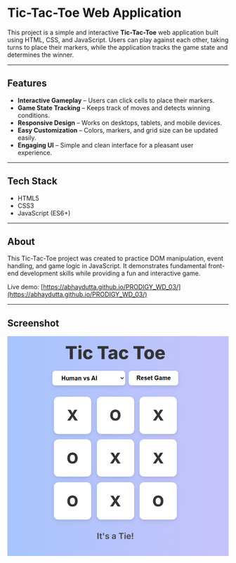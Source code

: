 # Tic-Tac-Toe Web Application

This project is a simple and interactive **Tic-Tac-Toe** web application built using HTML, CSS, and JavaScript. Users can play against each other, taking turns to place their markers, while the application tracks the game state and determines the winner.

---

## Features

- **Interactive Gameplay** – Users can click cells to place their markers.  
- **Game State Tracking** – Keeps track of moves and detects winning conditions.  
- **Responsive Design** – Works on desktops, tablets, and mobile devices.  
- **Easy Customization** – Colors, markers, and grid size can be updated easily.  
- **Engaging UI** – Simple and clean interface for a pleasant user experience.

---

## Tech Stack

- HTML5  
- CSS3  
- JavaScript (ES6+)

---

## About

This Tic-Tac-Toe project was created to practice DOM manipulation, event handling, and game logic in JavaScript. It demonstrates fundamental front-end development skills while providing a fun and interactive game.  

Live demo: [https://abhaydutta.github.io/PRODIGY_WD_03/](https://abhaydutta.github.io/PRODIGY_WD_03/)

---

## Screenshot

![Tic-Tac-Toe Screenshot](Images/TicTacToe.png)
